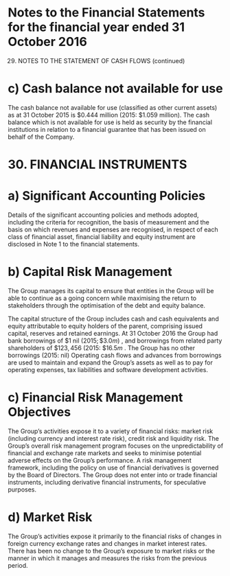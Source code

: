 # Notes to the Financial Statements for the financial year ended 31 October 2016  

29. NOTES TO THE STATEMENT OF CASH FLOWS (continued)  

# c) Cash balance not available for use  

The cash balance not available for use (classified as other current assets) as at 31 October 2015 is $\$ 0.444$ million (2015: $\$ 1.059$ million). The cash balance which is not available for use is held as security by the financial institutions in relation to a financial guarantee that has been issued on behalf of the Company.  

# 30. FINANCIAL INSTRUMENTS  

# a) Significant Accounting Policies  

Details of the significant accounting policies and methods adopted, including the criteria for recognition, the basis of measurement and the basis on which revenues and expenses are recognised, in respect of each class of financial asset, financial liability and equity instrument are disclosed in Note 1 to the financial statements.  

# b) Capital Risk Management  

The Group manages its capital to ensure that entities in the Group will be able to continue as a going concern while maximising the return to stakeholders through the optimisation of the debt and equity balance.  

The capital structure of the Group includes cash and cash equivalents and equity attributable to equity holders of the parent, comprising issued capital, reserves and retained earnings. At 31 October 2016 the Group had bank borrowings of $\$ 1$ nil $( 2 0 1 5 ; \$ 3.0 m )$ , and borrowings from related party shareholders of $\$ 123,456$ (2015: $\$ 16.5 m$ . The Group has no other borrowings (2015: nil) Operating cash flows and advances from borrowings are used to maintain and expand the Group’s assets as well as to pay for operating expenses, tax liabilities and software development activities.  

# c) Financial Risk Management Objectives  

The Group’s activities expose it to a variety of financial risks: market risk (including currency and interest rate risk), credit risk and liquidity risk. The Group’s overall risk management program focuses on the unpredictability of financial and exchange rate markets and seeks to minimise potential adverse effects on the Group’s performance. A risk management framework, including the policy on use of financial derivatives is governed by the Board of Directors. The Group does not enter into or trade financial instruments, including derivative financial instruments, for speculative purposes.  

# d) Market Risk  

The Group’s activities expose it primarily to the financial risks of changes in foreign currency exchange rates and changes in market interest rates. There has been no change to the Group’s exposure to market risks or the manner in which it manages and measures the risks from the previous period.  